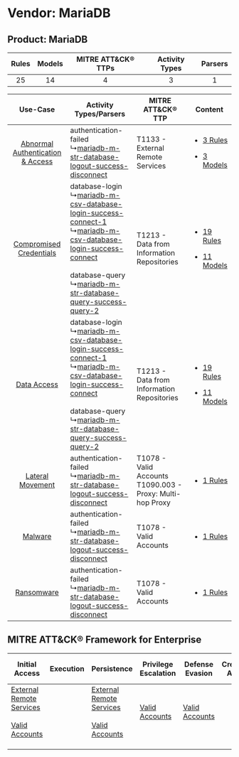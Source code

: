 Vendor: MariaDB
===============
Product: MariaDB
----------------
| Rules | Models | MITRE ATT&CK® TTPs | Activity Types | Parsers |
|:-----:|:------:|:------------------:|:--------------:|:-------:|
|  25   |   14   |         4          |       3        |    1    |

|    Use-Case    | Activity Types/Parsers    | MITRE ATT&CK® TTP    | Content    |
|:----:| ---- | ---- | ---- |
| [Abnormal Authentication & Access](../../../UseCases/uc_abnormal_authentication_&_access.md) |  authentication-failed<br> ↳[mariadb-m-str-database-logout-success-disconnect](Ps/pC_mariadbmstrdatabaselogoutsuccessdisconnect.md)<br>    | T1133 - External Remote Services<br>    | [<ul><li>3 Rules</li></ul><ul><li>3 Models</li></ul>](RM/r_m_mariadb_mariadb_Abnormal_Authentication_&_Access.md) |
|          [Compromised Credentials](../../../UseCases/uc_compromised_credentials.md)          |  database-login<br> ↳[mariadb-m-csv-database-login-success-connect-1](Ps/pC_mariadbmcsvdatabaseloginsuccessconnect1.md)<br> ↳[mariadb-m-csv-database-login-success-connect](Ps/pC_mariadbmcsvdatabaseloginsuccessconnect.md)<br><br> database-query<br> ↳[mariadb-m-str-database-query-success-query-2](Ps/pC_mariadbmstrdatabasequerysuccessquery2.md)<br> | T1213 - Data from Information Repositories<br>    | [<ul><li>19 Rules</li></ul><ul><li>11 Models</li></ul>](RM/r_m_mariadb_mariadb_Compromised_Credentials.md)        |
|    [Data Access](../../../UseCases/uc_data_access.md)    |  database-login<br> ↳[mariadb-m-csv-database-login-success-connect-1](Ps/pC_mariadbmcsvdatabaseloginsuccessconnect1.md)<br> ↳[mariadb-m-csv-database-login-success-connect](Ps/pC_mariadbmcsvdatabaseloginsuccessconnect.md)<br><br> database-query<br> ↳[mariadb-m-str-database-query-success-query-2](Ps/pC_mariadbmstrdatabasequerysuccessquery2.md)<br> | T1213 - Data from Information Repositories<br>    | [<ul><li>19 Rules</li></ul><ul><li>11 Models</li></ul>](RM/r_m_mariadb_mariadb_Data_Access.md)    |
|    [Lateral Movement](../../../UseCases/uc_lateral_movement.md)    |  authentication-failed<br> ↳[mariadb-m-str-database-logout-success-disconnect](Ps/pC_mariadbmstrdatabaselogoutsuccessdisconnect.md)<br>    | T1078 - Valid Accounts<br>T1090.003 - Proxy: Multi-hop Proxy<br> | [<ul><li>1 Rules</li></ul>](RM/r_m_mariadb_mariadb_Lateral_Movement.md)    |
|    [Malware](../../../UseCases/uc_malware.md)    |  authentication-failed<br> ↳[mariadb-m-str-database-logout-success-disconnect](Ps/pC_mariadbmstrdatabaselogoutsuccessdisconnect.md)<br>    | T1078 - Valid Accounts<br>    | [<ul><li>1 Rules</li></ul>](RM/r_m_mariadb_mariadb_Malware.md)    |
|    [Ransomware](../../../UseCases/uc_ransomware.md)    |  authentication-failed<br> ↳[mariadb-m-str-database-logout-success-disconnect](Ps/pC_mariadbmstrdatabaselogoutsuccessdisconnect.md)<br>    | T1078 - Valid Accounts<br>    | [<ul><li>1 Rules</li></ul>](RM/r_m_mariadb_mariadb_Ransomware.md)    |

MITRE ATT&CK® Framework for Enterprise
--------------------------------------
| Initial Access                                                                                                                                   | Execution | Persistence                                                                                                                                      | Privilege Escalation                                                | Defense Evasion                                                     | Credential Access | Discovery | Lateral Movement | Collection                                                                              | Command and Control                                                                                                                       | Exfiltration | Impact |
| ------------------------------------------------------------------------------------------------------------------------------------------------ | --------- | ------------------------------------------------------------------------------------------------------------------------------------------------ | ------------------------------------------------------------------- | ------------------------------------------------------------------- | ----------------- | --------- | ---------------- | --------------------------------------------------------------------------------------- | ----------------------------------------------------------------------------------------------------------------------------------------- | ------------ | ------ |
| [External Remote Services](https://attack.mitre.org/techniques/T1133)<br><br>[Valid Accounts](https://attack.mitre.org/techniques/T1078)<br><br> |           | [External Remote Services](https://attack.mitre.org/techniques/T1133)<br><br>[Valid Accounts](https://attack.mitre.org/techniques/T1078)<br><br> | [Valid Accounts](https://attack.mitre.org/techniques/T1078)<br><br> | [Valid Accounts](https://attack.mitre.org/techniques/T1078)<br><br> |                   |           |                  | [Data from Information Repositories](https://attack.mitre.org/techniques/T1213)<br><br> | [Proxy: Multi-hop Proxy](https://attack.mitre.org/techniques/T1090/003)<br><br>[Proxy](https://attack.mitre.org/techniques/T1090)<br><br> |              |        |